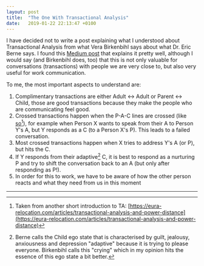```yaml
---
layout: post
title:  "The One With Transactional Analysis"
date:   2019-01-22 22:13:47 +0100
---
```


I have decided not to write a post explaining what I understood about Transactional Analysis from what Vera Birkenbihl says about what Dr. Eric Berne says. I found this [Medium post](https://medium.com/@NataliMorad/how-to-communicate-better-with-transactional-analysis-d0d32f9d50da) that explains it pretty well, although I would say (and Birkenbihl does, too) that this is not only valuable for conversations (transactions) with people we are very close to, but also very useful for work communication.

To me, the most important aspects to understand are:
1. Complimentary transactions are either Adult <-> Adult or Parent <-> Child, those are good transactions because they make the people who are communicating feel good.
2. Crossed transactions happen when the P-A-C lines are crossed (like [so](https://eura-relocation.com/sites/default/files/images/TA2.png)[^2]), for example when Person X wants to speak from their A to Person Y's A, but Y responds as a C (to a Person X's P). This leads to a failed conversation.
3. Most crossed transactions happen when X tries to address Y's A (or P), but hits the C.
4. If Y responds from their adaptive[^1] C, it is best to respond as a nurturing P and try to shift the conversation back to an A (but only after responding as P!).
5. In order for this to work, we have to be aware of how the other person reacts and what they need from us in this moment

---
[^1]: Berne calls the Child ego state that is characterised by guilt, jealousy, anxiousness and depression "adaptive" because it is trying to please everyone. Birkenbihl calls this "crying" which in my opinion hits the essence of this ego state a bit better.
[^2]: Taken from another short introduction to TA: [https://eura-relocation.com/articles/transactional-analysis-and-power-distance](https://eura-relocation.com/articles/transactional-analysis-and-power-distance)
